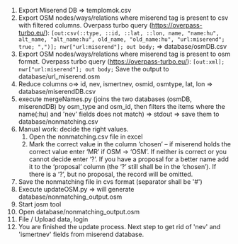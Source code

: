 1. Export Miserend DB => templomok.csv
1. Export OSM nodes/ways/relations where miserend tag is present to csv with filtered columns. Overpass turbo query (https://overpass-turbo.eu/):
`[out:csv(::type, ::id, ::lat, ::lon, name, "name:hu", alt_name, "alt_name:hu", old_name, "old_name:hu", "url:miserend"; true; ",")];
nwr["url:miserend"];
out body;` => database/osmDB.csv
1. Export OSM nodes/ways/relations where miserend tag is present to osm format. Overpass turbo query (https://overpass-turbo.eu/):
    `[out:xml];
    nwr["url:miserend"];
    out body;`
Save the output to database/url_miserend.osm
1. Reduce columns o=> id, nev, ismertnev, osmid, osmtype, lat, lon => database/miserendDB.csv
1. execute mergeNames.py (joins the two databases (osmDB, miserendDB) by osm_type and osm_id, then filters the items where the name(:hu) and 'nev' fields does not match) => stdout => save them to database/nonmatching.csv 
1. Manual work: decide the right values. 
   1. Open the nonmatching.csv file in excel
   2. Mark the correct value in the column ‘chosen’ – if miserend holds the correct value enter ‘MR’ if OSM → ‘OSM’. If neither is correct or you cannot decide enter ‘?’. If you have a proposal for a better name add it to the ‘proposal’ column (the ‘?’ still shall be in the ‘chosen’). If there is a ‘?’, but no proposal, the record will be omitted.
1. Save the nonmatching file in cvs format (separator shall be '#')
1. Execute updateOSM.py => will generate database/nonmatching_output.osm
1. Start josm tool
1. Open database/nonmatching_output.osm 
1. File / Upload data, login
1. You are finished the update process. Next step to get rid of 'nev' and 'ismertnev' fields from miserend database.
